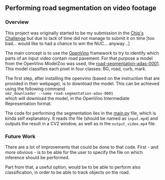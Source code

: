 ## Performing road segmentation on video footage

### Overview

This project was originally started to be my submission in the [Chip's Challenge](https://events.hackster.io/chips-challenge?utm_source=email&mc_cid=6e64f26212&mc_eid=7a4cf17b2b) but due to lack of time did not manage to submit it on time [too bad... would like to had a chance to win the NUC... anyway...]

The main concept is to use the [OpenVino](https://docs.openvino.ai/) framework to try to identify which parts of an input video contain road pavement. For that purpose a model from the OpenVino ModelZoo was used, the [road-segmentation-adas-0001](https://docs.openvino.ai/2023.1/omz_models_model_road_segmentation_adas_0001.html). This model classifies each pixel in four classes: BG, road, curb, mark.

The first step, after installing the openvino (based on the instruction that are provided in their webpage), is to download the model. This can be achieved using the following command  
```omz_downloader --name road-segmentation-adas-0001 ```  
which will download the model, in the OpenVino Intermediate Representation format.  

The code for performing the segmentation lies in the [main.py](./main.py) file, which is kinda self explanatory. It reads the file (should be named as ```input.mp4```) and outputs the result in a CV2 window, as well as in the ```output_video.mp4``` file.

### Future Work

There are a lot of improvements that could be done to that code. First - and more obvious - is to be able for the user to specify the file on which inference should be performed. 

Part from that, a useful option, would be to be able to perform also classification, in order to be able to track objects on the road.